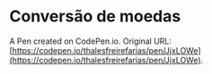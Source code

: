 # Conversão de moedas

A Pen created on CodePen.io. Original URL: [https://codepen.io/thalesfreirefarias/pen/JjxLOWe](https://codepen.io/thalesfreirefarias/pen/JjxLOWe).

